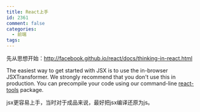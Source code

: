 ```yaml
---
title: React上手
id: 2361
comment: false
categories:
  - 前端
tags:
---
```


先从思想开始：http://facebook.github.io/react/docs/thinking-in-react.html

The easiest way to get started with JSX is to use the in-browser JSXTransformer. We strongly recommend that you don't use this in production. You can precompile your code using our command-line [react-tools](https://www.npmjs.com/package/react-tools) package.

jsx更容易上手，当时对于成品来说，最好把jsx编译还原为js。